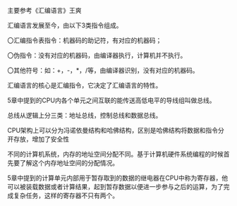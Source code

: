 主要参考《汇编语言》王爽

汇编语言发展至今，由以下3类指令组成。

〇汇编指令表指令：机器码的助记符，有对应的机器码；

〇伪指令：没有对应的机器码，由编译器执行，计算机并不执行。

〇其他符号：如：+，-，*，/等，由编译器识别，没有对应的机器码。

汇编语言的核心是汇编指令，它决定了汇编语言的特性。



5章中提到的CPU内各个单元之间互联的能传送高低电平的导线组叫做总线。

总线从逻辑上分三类：地址总线，控制总线和数据总线。

CPU架构上可以分为冯诺依曼结构和哈佛结构，区别是哈佛结构将数据和指令分开存放，增加了安全性

不同的计算机系统，内存的地址空间分配不同。基于计算机硬件系统编程的时候首先要了解这个内存地址空间的分配情况。

5章中提到的计算单元内部用于暂存取到的数据的继电器在CPU中称为寄存器，他可以被装载数据或者计算结果，起到暂存数据以便进一步参与之后的运算，为了完成复杂任务，这样的寄存器不只有两个。